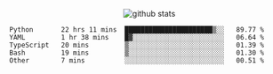 <!-- <h1 align="center">Hello 👋 </h3> -->

<p align="center">
  <img src="https://github-readme-stats.vercel.app/api?username=syeehyn&hide=stars,prs,issues,contribs&count_private=true&hide_title=true" alt="github stats" />
</p>

<!--START_SECTION:waka-->
```text
Python       22 hrs 11 mins  ██████████████████████▒░░   89.77 % 
YAML         1 hr 38 mins    █▓░░░░░░░░░░░░░░░░░░░░░░░   06.64 % 
TypeScript   20 mins         ▒░░░░░░░░░░░░░░░░░░░░░░░░   01.39 % 
Bash         19 mins         ▒░░░░░░░░░░░░░░░░░░░░░░░░   01.30 % 
Other        7 mins          ░░░░░░░░░░░░░░░░░░░░░░░░░   00.51 % 
```
<!--END_SECTION:waka-->
